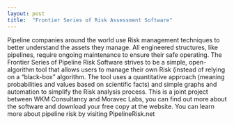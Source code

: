 ```yaml
---
layout: post
title:  "Frontier Series of Risk Assessment Software"
---
```

Pipeline companies around the world use Risk management techniques to better understand the assets they manage.  All engineered structures, like pipelines, require ongoing maintenance to ensure their safe operating.  The Frontier Series of Pipeline Risk Software strives to be a simple, open-algorithm tool that allows users to manage their own Risk (instead of relying on a “black-box” algorithm.  The tool uses a quantitative approach (meaning probabilities and values based on scientific facts) and simple graphs and automation to simplify the Risk analysis process.  This is a joint project between WKM Consultancy and Moravec Labs, you can find out more about the software and download your free copy at the website.  You can learn more about pipeline risk by visiting PipelineRisk.net
